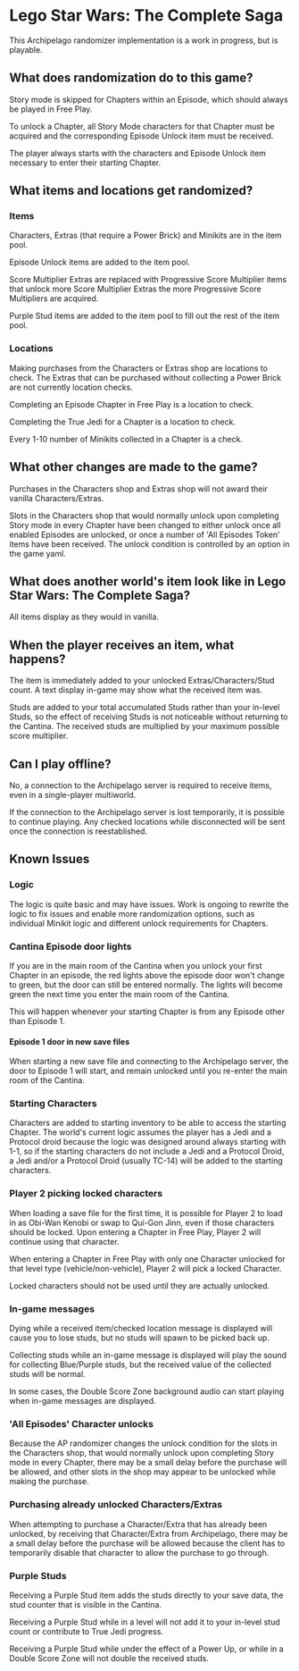 # Lego Star Wars: The Complete Saga

This Archipelago randomizer implementation is a work in progress, but is playable.

## What does randomization do to this game?

Story mode is skipped for Chapters within an Episode, which should always be played in Free Play.

To unlock a Chapter, all Story Mode characters for that Chapter must be acquired and the corresponding Episode Unlock item
must be received.

The player always starts with the characters and Episode Unlock item necessary to enter their starting Chapter.

## What items and locations get randomized?

### Items
Characters, Extras (that require a Power Brick) and Minikits are in the item pool.

Episode Unlock items are added to the item pool.

Score Multiplier Extras are replaced with Progressive Score Multiplier items that unlock more Score Multiplier Extras
the more Progressive Score Multipliers are acquired.

Purple Stud items are added to the item pool to fill out the rest of the item pool.

### Locations

Making purchases from the Characters or Extras shop are locations to check.
The Extras that can be purchased without collecting a Power Brick are not currently location checks.

Completing an Episode Chapter in Free Play is a location to check.

Completing the True Jedi for a Chapter is a location to check.

Every 1-10 number of Minikits collected in a Chapter is a check.

## What other changes are made to the game?

Purchases in the Characters shop and Extras shop will not award their vanilla Characters/Extras.

Slots in the Characters shop that would normally unlock upon completing Story mode in every Chapter have been changed to
either unlock once all enabled Episodes are unlocked, or once a number of 'All Episodes Token' items have been received.
The unlock condition is controlled by an option in the game yaml.

## What does another world's item look like in Lego Star Wars: The Complete Saga?

All items display as they would in vanilla.

## When the player receives an item, what happens?

The item is immediately added to your unlocked Extras/Characters/Stud count. A text display in-game may show what the
received item was.

Studs are added to your total accumulated Studs rather than your in-level Studs, so the effect of receiving Studs is
not noticeable without returning to the Cantina. The received studs are multiplied by your maximum possible score
multiplier.

## Can I play offline?

No, a connection to the Archipelago server is required to receive items, even in a single-player multiworld.

If the connection to the Archipelago server is lost temporarily, it is possible to continue playing. Any checked
locations while disconnected will be sent once the connection is reestablished.

## Known Issues

### Logic

The logic is quite basic and may have issues. Work is ongoing to rewrite the logic to fix issues and enable more
randomization options, such as individual Minikit logic and different unlock requirements for Chapters.

### Cantina Episode door lights

If you are in the main room of the Cantina when you unlock your first Chapter in an episode, the red lights above the
episode door won't change to green, but the door can still be entered normally. The lights will become green the next
time you enter the main room of the Cantina.

This will happen whenever your starting Chapter is from any Episode other than Episode 1.

#### Episode 1 door in new save files

When starting a new save file and connecting to the Archipelago server, the door to Episode 1 will start, and remain
unlocked until you re-enter the main room of the Cantina.

### Starting Characters

Characters are added to starting inventory to be able to access the starting Chapter. The world's current logic assumes
the player has a Jedi and a Protocol droid because the logic was designed around always starting with 1-1, so if the
starting characters do not include a Jedi and a Protocol Droid, a Jedi and/or a Protocol Droid (usually TC-14) will be
added to the starting characters.

### Player 2 picking locked characters

When loading a save file for the first time, it is possible for Player 2 to load in as Obi-Wan Kenobi or swap to Qui-Gon
Jinn, even if those characters should be locked. Upon entering a Chapter in Free Play, Player 2 will continue using that
character.

When entering a Chapter in Free Play with only one Character unlocked for that level type (vehicle/non-vehicle), Player
2 will pick a locked Character.

Locked characters should not be used until they are actually unlocked.

### In-game messages

Dying while a received item/checked location message is displayed will cause you to lose studs, but no studs will spawn
to be picked back up.

Collecting studs while an in-game message is displayed will play the sound for collecting Blue/Purple studs, but the
received value of the collected studs will be normal.

In some cases, the Double Score Zone background audio can start playing when in-game messages are displayed.

### 'All Episodes' Character unlocks

Because the AP randomizer changes the unlock condition for the slots in the Characters shop, that would normally unlock
upon completing Story mode in every Chapter, there may be a small delay before the purchase will be allowed, and other
slots in the shop may appear to be unlocked while making the purchase.

### Purchasing already unlocked Characters/Extras

When attempting to purchase a Character/Extra that has already been unlocked, by receiving that Character/Extra from
Archipelago, there may be a small delay before the purchase will be allowed because the client has to temporarily
disable that character to allow the purchase to go through.

### Purple Studs

Receiving a Purple Stud item adds the studs directly to your save data, the stud counter that is visible in the Cantina.

Receiving a Purple Stud while in a level will not add it to your in-level stud count or contribute to True Jedi
progress.

Receiving a Purple Stud while under the effect of a Power Up, or while in a Double Score Zone will not double the
received studs.
